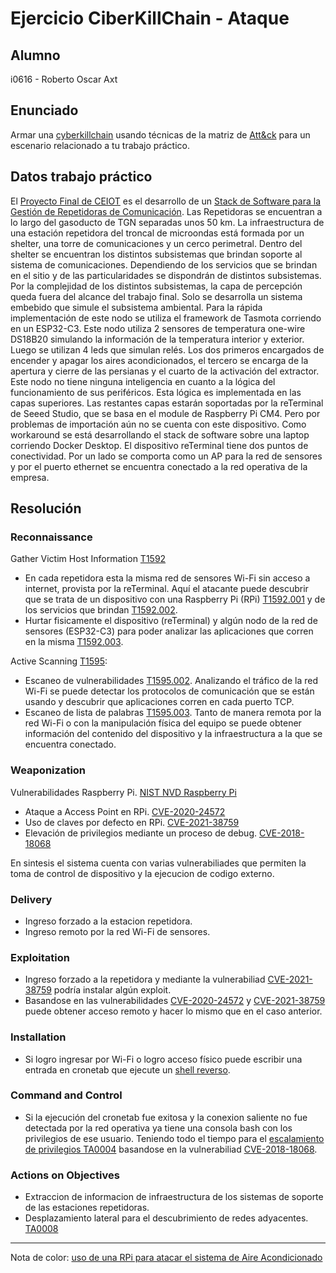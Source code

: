 # Ejercicio CiberKillChain - Ataque

## Alumno

i0616 - Roberto Oscar Axt

## Enunciado

Armar una [cyberkillchain](https://www.lockheedmartin.com/en-us/capabilities/cyber/cyber-kill-chain.html) usando técnicas de la matriz de [Att&ck](https://attack.mitre.org/tactics/TA0043/) para un escenario relacionado a tu trabajo práctico.

## Datos trabajo práctico

El [Proyecto Final de CEIOT](https://drive.google.com/drive/folders/1-OQjS7y56o0RLT7-2TWIwGT60QBQOwh2?usp=share_link) es el desarrollo de un [Stack de Software para la Gestión de Repetidoras de Comunicación](https://github.com/RobAxt/stack).
Las Repetidoras se encuentran a lo largo del gasoducto de TGN separadas unos 50 km. La infraestructura de una estación repetidora del troncal de microondas está formada por un shelter, una torre de comunicaciones y un cerco perimetral.
Dentro del shelter se encuentran los distintos subsistemas que brindan soporte al sistema de comunicaciones. Dependiendo de los servicios que se brindan en el sitio y de las particularidades se dispondrán de distintos subsistemas.
Por la complejidad de los distintos subsistemas, la capa de percepción queda fuera del alcance del trabajo final. Solo se desarrolla un sistema embebido que simule el subsistema ambiental. Para la rápida implementación de este nodo se utiliza el framework de Tasmota corriendo en un ESP32-C3. Este nodo utiliza 2 sensores de temperatura one-wire DS18B20 simulando la información de la temperatura interior y exterior. Luego se utilizan 4 leds que simulan relés. Los dos primeros encargados de encender y apagar los aires acondicionados, el tercero se encarga de la apertura y cierre de las persianas y el cuarto de la activación del extractor. Este nodo no tiene ninguna inteligencia en cuanto a la lógica del funcionamiento de sus periféricos. Esta lógica es implementada en las capas superiores.
Las restantes capas estarán soportadas por la reTerminal de Seeed Studio, que se basa en el module de Raspberry Pi CM4. Pero por problemas de importación aún no se cuenta con este dispositivo. Como workaround se está desarrollando el stack de software sobre una laptop corriendo Docker Desktop. El dispositivo reTerminal tiene dos puntos de conectividad. Por un lado se comporta como un AP para la red de sensores y por el puerto ethernet se encuentra conectado a la red operativa de la empresa.

## Resolución

### Reconnaissance

Gather Victim Host Information [T1592](https://attack.mitre.org/techniques/T1592)

- En cada repetidora esta la misma red de sensores Wi-Fi sin acceso a internet, provista por la reTerminal. Aquí el atacante puede descubrir que se trata de un dispositivo con una Raspberry Pi (RPi) [T1592.001](https://attack.mitre.org/techniques/T1592/001/) y de los servicios que brindan [T1592.002](https://attack.mitre.org/techniques/T1592/002/).
- Hurtar fisicamente el dispositivo (reTerminal) y algún nodo de la red de sensores (ESP32-C3) para poder analizar las aplicaciones que corren en la misma [T1592.003](https://attack.mitre.org/techniques/T1592/003/).

Active Scanning [T1595](https://attack.mitre.org/techniques/T1595):

- Escaneo de vulnerabilidades [T1595.002](https://attack.mitre.org/techniques/T1595/002/). Analizando el tráfico de la red Wi-Fi se puede detectar los protocolos de comunicación que se están usando y descubrir que aplicaciones corren en cada puerto TCP. 
- Escaneo de lista de palabras [T1595.003](https://attack.mitre.org/techniques/T1595/003/). Tanto de manera remota por la red Wi-Fi o con la manipulación física del equipo se puede obtener información del contenido del dispositivo y la infraestructura a la que se encuentra conectado.


### Weaponization

Vulnerabilidades Raspberry Pi. [NIST NVD Raspberry Pi](https://nvd.nist.gov/vuln/search/results?form_type=Basic&results_type=overview&query=raspberry+pi&search_type=all&isCpeNameSearch=false)

- Ataque a Access Point en RPi. [CVE-2020-24572](https://nvd.nist.gov/vuln/detail/CVE-2020-24572)
- Uso de claves por defecto en RPi. [CVE-2021-38759](https://nvd.nist.gov/vuln/detail/CVE-2021-38759)
- Elevación de privilegios mediante un proceso de debug. [CVE-2018-18068](https://nvd.nist.gov/vuln/detail/CVE-2018-18068)
<!---
Vulnerabilidades Node-Red [NIST NVD Node-Red](https://nvd.nist.gov/vuln/search/results?form_type=Basic&results_type=overview&query=node-red&search_type=all&isCpeNameSearch=false)

- Esta vulnerabiliad problematica del node-red-dashboard afecta a algunos procesos desconocidos del archivo components/ui-component/ui-component-ctrl.js del componente ui_text Format Handler. La manipulación conduce a secuencias de comandos entre sitios. El ataque puede iniciarse de forma remota.[CVE-2022-3783](https://nvd.nist.gov/vuln/detail/CVE-2022-3783)
- Es posible inyectar JavaScript dentro de las versiones de node-red-dashboard anteriores a la versión 2.17.0 debido a que el nodo ui_notification acepta HTML sin procesar de forma predeterminada. [CVE-2019-10756](https://nvd.nist.gov/vuln/detail/CVE-2019-10756)
- Node-RED-Dashboard antes de 2.26.2 permite el recorrido del directorio ui_base/js/..%2f para leer archivos. [CVE-2021-3223](https://nvd.nist.gov/vuln/detail/CVE-2021-3223)

Vulnerabilidades InfluxDB [NIST NVD InfluxDB](https://nvd.nist.gov/vuln/search/results?form_type=Basic&results_type=overview&query=influxdb&search_type=all&isCpeNameSearch=false)

- Solo vulnerabilidades para versiones anteriores a la 2.0
- Vulnerabilidad con interacción Grafana que puede resultar en la ejecución de código js arbitrario en el navegador de las víctimas. [CVE-2018-1000816](https://nvd.nist.gov/vuln/detail/CVE-2018-1000816) 

Vulnerabilidades Grafana [NIST NVD Grafana](https://nvd.nist.gov/vuln/search/results?form_type=Basic&results_type=overview&query=grafana&search_type=all&isCpeNameSearch=false)

- La más reciente, las versiones anteriores a la 9.1.8 y la 8.5.14 permiten que un usuario bloquee el intento de inicio de sesión de otro registrando la dirección de correo electrónico de otra persona como nombre de usuario. [CVE-2022-39229](https://nvd.nist.gov/vuln/detail/CVE-2022-39229)
--->
En sintesis el sistema cuenta con varias vulnerabiliades que permiten la toma de control de dispositivo y la ejecucion de codigo externo.


### Delivery

- Ingreso forzado a la estacion repetidora.
- Ingreso remoto por la red Wi-Fi de sensores.


### Exploitation

- Ingreso forzado a la repetidora y mediante la vulnerabiliad [CVE-2021-38759](https://nvd.nist.gov/vuln/detail/CVE-2021-38759) podría instalar algún exploit.
- Basandose en las vulnerabilidades [CVE-2020-24572](https://nvd.nist.gov/vuln/detail/CVE-2020-24572) y [CVE-2021-38759](https://nvd.nist.gov/vuln/detail/CVE-2021-38759) puede obtener acceso remoto y hacer lo mismo que en el caso anterior.
 

### Installation

- Si logro ingresar por Wi-Fi o logro acceso físico puede escribir una entrada en cronetab que ejecute un [shell reverso](https://bytelearning.blogspot.com/2019/10/reverse-shell.html).
 

### Command and Control

- Si la ejecución del cronetab fue exitosa y la conexion saliente no fue detectada por la red operativa ya tiene una consola bash con los privilegios de ese usuario. Teniendo todo el tiempo para el [escalamiento de privilegios TA0004](https://attack.mitre.org/tactics/TA0004/) basandose en la vulnerabiliad [CVE-2018-18068](https://nvd.nist.gov/vuln/detail/CVE-2018-18068).


### Actions on Objectives

- Extraccion de informacion de infraestructura de los sistemas de soporte de las estaciones repetidoras.
- Desplazamiento lateral para el descubrimiento de redes adyacentes. [TA0008](https://attack.mitre.org/tactics/TA0008/)

---------------------------
Nota de color: [uso de una RPi para atacar el sistema de Aire Acondicionado](https://youtu.be/XTN_-pRZjoU?t=424)